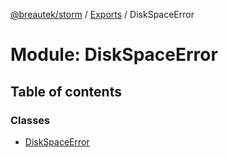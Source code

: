 [@breautek/storm](../README.md) / [Exports](../modules.md) / DiskSpaceError

# Module: DiskSpaceError

## Table of contents

### Classes

- [DiskSpaceError](../classes/diskspaceerror.diskspaceerror-1.md)
